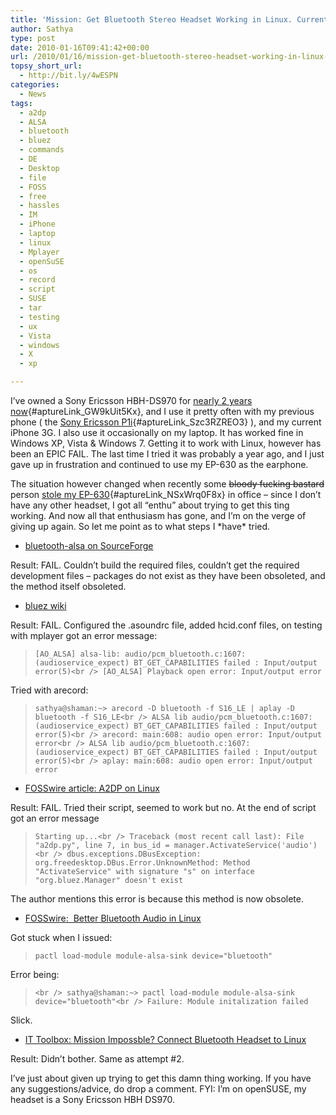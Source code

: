 ```yaml
---
title: 'Mission: Get Bluetooth Stereo Headset Working in Linux. Current Status: EPIC FAIL'
author: Sathya
type: post
date: 2010-01-16T09:41:42+00:00
url: /2010/01/16/mission-get-bluetooth-stereo-headset-working-in-linux-current-status-epic-fail/
topsy_short_url:
  - http://bit.ly/4wESPN
categories:
  - News
tags:
  - a2dp
  - ALSA
  - bluetooth
  - bluez
  - commands
  - DE
  - Desktop
  - file
  - FOSS
  - free
  - hassles
  - IM
  - iPhone
  - laptop
  - linux
  - Mplayer
  - openSuSE
  - os
  - record
  - script
  - SUSE
  - tar
  - testing
  - ux
  - Vista
  - windows
  - X
  - xp

---
```

I&#8217;ve owned a Sony Ericsson HBH-DS970 for [nearly 2 years now][1]{#aptureLink_GW9kUit5Kx}, and I use it pretty often with my previous phone ( the [Sony Ericsson P1i][2]{#aptureLink_Szc3RZREO3} ), and my current iPhone 3G. I also use it occasionally on my laptop. It has worked fine in Windows XP, Vista & Windows 7. Getting it to work with Linux, however has been an EPIC FAIL. The last time I tried it was probably a year ago, and I just gave up in frustration and continued to use my EP-630 as the earphone.

<!--more-->

The situation however changed when recently some <span style="text-decoration: line-through;">bloody fucking bastard</span> person [stole my EP-630][3]{#aptureLink_NSxWrq0F8x} in office &#8211; since I don&#8217;t have any other headset, I got all &#8220;enthu&#8221; about trying to get this ting working. And now all that enthusiasm has gone, and I&#8217;m on the verge of giving up again. So let me point as to what steps I \*have\* tried.

  * [bluetooth-alsa on SourceForge][4]

Result: FAIL. Couldn&#8217;t build the required files, couldn&#8217;t get the required development files &#8211; packages do not exist as they have been obsoleted, and the method itself obsoleted.

  * [bluez wiki][5]

Result: FAIL. Configured the .asoundrc file, added hcid.conf files, on testing with mplayer got an error message:

> `[AO_ALSA] alsa-lib: audio/pcm_bluetooth.c:1607:(audioservice_expect) BT_GET_CAPABILITIES failed : Input/output error(5)<br />
[AO_ALSA] Playback open error: Input/output error`

Tried with arecord:

> `sathya@shaman:~> arecord -D bluetooth -f S16_LE | aplay -D bluetooth -f S16_LE<br />
ALSA lib audio/pcm_bluetooth.c:1607:(audioservice_expect) BT_GET_CAPABILITIES failed : Input/output error(5)<br />
arecord: main:608: audio open error: Input/output error<br />
ALSA lib audio/pcm_bluetooth.c:1607:(audioservice_expect) BT_GET_CAPABILITIES failed : Input/output error(5)<br />
aplay: main:608: audio open error: Input/output error`

  * [FOSSwire article: A2DP on Linux][6]

Result: FAIL. Tried their script, seemed to work but no. At the end of script got an error message

> `Starting up...<br />
Traceback (most recent call last): File "a2dp.py", line 7, in bus_id = manager.ActivateService('audio')<br />
dbus.exceptions.DBusException: org.freedesktop.DBus.Error.UnknownMethod: Method "ActivateService" with signature "s" on interface "org.bluez.Manager" doesn't exist` 

The author mentions this error is because this method is now obsolete.

  * [FOSSwire:  Better Bluetooth Audio in Linux][7]

Got stuck when I issued:

> `pactl load-module module-alsa-sink device="bluetooth"`

Error being:

> `<br />
sathya@shaman:~> pactl load-module module-alsa-sink device="bluetooth"<br />
Failure: Module initalization failed`

Slick.

  * [IT Toolbox: Mission Impossble? Connect Bluetooth Headset to Linux][8]

Result: Didn&#8217;t bother. Same as attempt #2.

I&#8217;ve just about given up trying to get this damn thing working. If you have any suggestions/advice, do drop a comment. FYI: I&#8217;m on openSUSE, my headset is a Sony Ericsson HBH DS970.

 [1]: http://sathyabh.at/2008/05/22/my-bt-headset-is-here/
 [2]: http://sathyabh.at/2008/03/30/sony-ericsson-p1i-review/
 [3]: http://twitter.com/sathyabhat/statuses/7403663222
 [4]: http://bluetooth-alsa.sourceforge.net/build.html
 [5]: http://wiki.bluez.org/wiki/HOWTO/AudioDevices
 [6]: http://fosswire.com/post/2008/1/a2dp-stereo-linux/
 [7]: http://fosswire.com/post/2008/10/better-bluetooth-audio/
 [8]: http://it.toolbox.com/blogs/locutus/mission-impossible-connect-bluetooth-headset-to-linux-35365